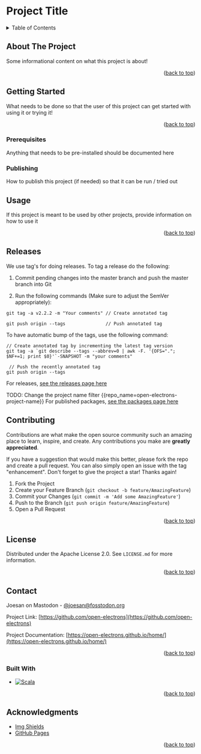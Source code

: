 # Project Title

<!-- PROJECT SHIELDS -->
<!--
*** I'm using markdown "reference style" links for readability.
*** Reference links are enclosed in brackets [ ] instead of parentheses ( ).
*** See the bottom of this document for the declaration of the reference variables
*** for contributors-url, forks-url, etc. This is an optional, concise syntax you may use.
*** https://www.markdownguide.org/basic-syntax/#reference-style-links

*** For information on how to create shields and icons, have a look at this useful documentation
*** https://javascript.plainenglish.io/how-to-make-custom-language-badges-for-your-profile-using-shields-io-d2aeaf016b6b

TODO: These badges do not apply yet as the repo is still in private mode!

[![Contributors][contributors-shield]][contributors-url]
[![Forks][forks-shield]][forks-url]
[![Stargazers][stars-shield]][stars-url]
[![Issues][issues-shield]][issues-url]
[![MIT License][license-shield]][license-url]

-->

<!-- TABLE OF CONTENTS -->
<details>
  <summary>Table of Contents</summary>
  <ol>
    <li>
      <a href="#about-the-project">About The Project</a>
    </li>
    <li>
      <a href="#getting-started">Getting Started</a>
      <ul>
        <li><a href="#prerequisites">Prerequisites</a></li>
        <li><a href="#publishing">Publishing</a></li>
      </ul>
    </li>
    <li><a href="#usage">Usage</a></li>
    <li><a href="#releases">Releases</a></li>
    <li><a href="#contributing">Contributing</a></li>
    <li><a href="#license">License</a></li>
    <li><a href="#contact">Contact</a></li>
    <li><a href="#builtwith">Built With</a></li>
    <li><a href="#acknowledgments">Acknowledgments</a></li>
  </ol>
</details>


<!-- ABOUT THE PROJECT -->
## About The Project

Some informational content on what this project is about!

<p align="right">(<a href="#readme-top">back to top</a>)</p>


<!-- GETTING STARTED -->
## Getting Started

What needs to be done so that the user of this project can get started with using it or trying it!

<p align="right">(<a href="#readme-top">back to top</a>)</p>

### Prerequisites

Anything that needs to be pre-installed should be documented here

### Publishing

How to publish this project (if needed) so that it can be run / tried out

<!-- USAGE EXAMPLES -->
## Usage

If this project is meant to be used by other projects, provide information on how to use it

<p align="right">(<a href="#readme-top">back to top</a>)</p>


<!-- RELEASES -->
## Releases

We use tag's for doing releases. To tag a release do the following:

1. Commit pending changes into the master branch and push the master branch into Git

2. Run the following commands (Make sure to adjust the SemVer appropriately):

```
git tag -a v2.2.2 -m "Your comments" // Create annotated tag

git push origin --tags               // Push annotated tag
```

To have automatic bump of the tags, use the following command:

```
// Create annotated tag by incrementing the latest tag version
git tag -a `git describe --tags --abbrev=0 | awk -F. '{OFS="."; $NF+=1; print $0}'`-SNAPSHOT -m "your comments"

 // Push the recently annotated tag
git push origin --tags              
```

For releases, [see the releases page here](https://github.com/open-electrons/open-electrons-templates/releases)

TODO: Change the project name filter {{repo_name=open-electrons-project-name}}
For published packages, [see the packages page here](https://github.com/orgs/open-electrons/packages?repo_name=open-electrons-project-name)

<!-- CONTRIBUTING -->
## Contributing

Contributions are what make the open source community such an amazing place to learn, inspire, and create. Any contributions you make are **greatly appreciated**.

If you have a suggestion that would make this better, please fork the repo and create a pull request. You can also simply open an issue with the tag "enhancement".
Don't forget to give the project a star! Thanks again!

1. Fork the Project
2. Create your Feature Branch (`git checkout -b feature/AmazingFeature`)
3. Commit your Changes (`git commit -m 'Add some AmazingFeature'`)
4. Push to the Branch (`git push origin feature/AmazingFeature`)
5. Open a Pull Request

<p align="right">(<a href="#readme-top">back to top</a>)</p>


<!-- LICENSE -->
## License

Distributed under the Apache License 2.0. See `LICENSE.md` for more information.

<p align="right">(<a href="#readme-top">back to top</a>)</p>


<!-- CONTACT -->
## Contact

Joesan on Mastodon - [@joesan@fosstodon.org](https://fosstodon.org/@joesan)

Project Link: [https://github.com/open-electrons](https://github.com/open-electrons)

Project Documentation: [https://open-electrons.github.io/home/](https://open-electrons.github.io/home/)

<p align="right">(<a href="#readme-top">back to top</a>)</p>


### Built With

* [![Scala][Scala]][Scala-url]

<p align="right">(<a href="#readme-top">back to top</a>)</p>


<!-- ACKNOWLEDGMENTS -->
## Acknowledgments

* [Img Shields](https://shields.io)
* [GitHub Pages](https://pages.github.com)

<p align="right">(<a href="#readme-top">back to top</a>)</p>



<!-- MARKDOWN LINKS & IMAGES -->
<!-- https://www.markdownguide.org/basic-syntax/#reference-style-links -->
[contributors-shield]: https://img.shields.io/github/contributors/open-electrons/ocpp-example-server.svg?style=for-the-badge
[contributors-url]: https://github.com/open-electrons/ocpp-example-server/graphs/contributors
[forks-shield]: https://img.shields.io/github/forks/open-electrons/ocpp-example-server.svg?style=for-the-badge
[forks-url]: https://github.com/open-electrons/ocpp-example-server/network/members
[stars-shield]: https://img.shields.io/github/stars/open-electrons/ocpp-example-server.svg?style=for-the-badge
[stars-url]: https://github.com/open-electrons/ocpp-example-server/stargazers
[issues-shield]: https://img.shields.io/github/issues/open-electrons/ocpp-example-server.svg?style=for-the-badge
[issues-url]: https://github.com/open-electrons/ocpp-example-server/issues
[license-shield]: https://img.shields.io/github/license/open-electrons/ocpp-example-server.svg?style=for-the-badge
[license-url]: https://github.com/open-electrons/ocpp-example-server/blob/master/LICENSE.md
[product-screenshot]: images/screenshot.png
[Scala]: https://img.shields.io/badge/-scala-red?logo=scala
[Scala-url]: https://www.scala-lang.org/
[Play-Framework]: https://img.shields.io/badge/-play-green?logo=play-framework
[Play-Framework-url]: https://www.playframework.com/
